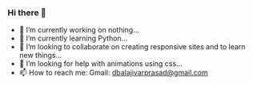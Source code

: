### Hi there 👋

<!--
**BALAJI24092001/BALAJI24092001** is a ✨ _special_ ✨ repository because its `README.md` (this file) appears on your GitHub profile.-

Here are some ideas to get you started:  -->



- 🔭 I’m currently working on nothing...
- 🌱 I’m currently learning Python...
- 👯 I’m looking to collaborate on creating responsive sites and to learn new things...
- 🤔 I’m looking for help with animations using css...
- 📫 How to reach me: Gmail: dbalajivarprasad@gmail.com


